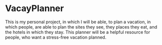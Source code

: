# VacayPlanner
This is my personal project, in which I will be able, to plan a vacation, in which people, are able to plan the sites they see, they places they eat, and the hotels in which they stay. This planner will be a helpful resource for people, who want a stress-free vacation planned.
